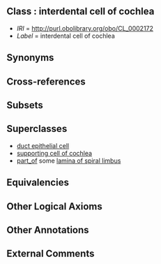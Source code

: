 
## Class : interdental cell of cochlea

 * *IRI* = http://purl.obolibrary.org/obo/CL_0002172
 * *Label* = interdental cell of cochlea

## Synonyms


## Cross-references


## Subsets


## Superclasses

 * [duct epithelial cell](../../CL/68/CL_0000068.md)
 * [supporting cell of cochlea](../../CL/15/CL_0002315.md)
 * [part_of](../../BFO/50/BFO_0000050.md) some [lamina of spiral limbus](../../UBERON/76/UBERON_0002276.md)

## Equivalencies


## Other Logical Axioms


## Other Annotations


## External Comments

